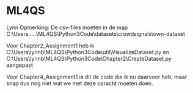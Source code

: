 # ML4QS

Lynn Opmerking: 
De csv-files moeten in de map C:\Users\.....\ML4QS\Python3Code\datasets\crowdsignals\own-dataset

Voor Chapter2_Assignment1 heb ik C:\Users\lynnb\ML4QS\Python3Code\util\VisualizeDataset.py en C:\Users\lynnb\ML4QS\Python3Code\Chapter2\CreateDataset.py aangepast

Voor Chapter4_Assignment1 is dit de code die ik nu daarvoor heb, maar snap dus nog niet wat we met deze opracht moeten doen. 

